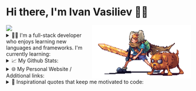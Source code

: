 <h1>Hi there, I'm Ivan Vasiliev 👋🏻</h1>
<img src="./assets/finnAndJakePixelArt.gif" width="270px" height="145.4px" align="right" />



<img src="https://www.codewars.com/users/IvanVasil-ev/badges/large?theme=dark" />

<details>
  <summary>
    👨‍💻 I'm a full-stack developer who enjoys learning new languages and frameworks. I'm currently learning: 
  </summary>
  <br/>
  <div>
    <img src="https://img.shields.io/badge/HTML5-F16529?style=for-the-badge&logo=html5&logoColor=white" />
    <img src="https://img.shields.io/badge/CSS3-1572B6?style=for-the-badge&logo=css3&logoColor=white" />
    <img src="https://img.shields.io/badge/Git-F05032?style=for-the-badge&logo=git&logoColor=white" /> 
    <img src="https://img.shields.io/badge/JavaScript-F7DF1E?style=for-the-badge&logo=javascript&logoColor=white" />
    <img src="https://img.shields.io/badge/TypeScript-007ACC?style=for-the-badge&logo=typescript&logoColor=white" />
    <img src="https://img.shields.io/badge/ruby-A91401?style=for-the-badge&logo=ruby&logoColor=white" />
    <img src="https://img.shields.io/badge/Ruby_on_Rails-CC0000?style=for-the-badge&logo=ruby-on-rails&logoColor=white" />
    <img src="https://img.shields.io/badge/Node.js-43853D?style=for-the-badge&logo=node.js&logoColor=white" />
    <img src="https://img.shields.io/badge/Express.js-404D59?style=for-the-badge&logo=express&logoColor=white" />
    <img src="https://img.shields.io/badge/React_Native-20232A?style=for-the-badge&logo=react&logoColor=61DAFB" />
    <img src="https://img.shields.io/badge/React-20232A?style=for-the-badge&logo=react&logoColor=61DAFB" />
    <img src="https://img.shields.io/badge/Redux-593D88?style=for-the-badge&logo=redux&logoColor=white">
    <img src="https://img.shields.io/badge/Next.js-000000?style=for-the-badge&logo=nextdotjs&logoColor=white" />
    <img src="https://img.shields.io/badge/storybook-FF4785?style=for-the-badge&logo=storybook&logoColor=white">
    <img src="https://img.shields.io/badge/Bootstrap-563D7C?style=for-the-badge&logo=bootstrap&logoColor=white" />
    <img src="https://img.shields.io/badge/Material%20UI-007FFF?style=for-the-badge&logo=mui&logoColor=white" />
    <img src="https://img.shields.io/badge/TailwindCss-157BD5?style=for-the-badge&logo=tailwindcss&logoColor=white" />
    <img src="https://img.shields.io/badge/jQuery-0769AD?style=for-the-badge&logo=jquery&logoColor=white" />
    <img src="https://img.shields.io/badge/Sql-018bff?style=for-the-badge&logo=microsoft-access&logoColor=white" />
    <img src="https://img.shields.io/badge/PostgreSQL-157AB5?style=for-the-badge&logo=postgresql&logoColor=white" />
    <img src="https://img.shields.io/badge/MySQL-478CBF?style=for-the-badge&logo=mysql&logoColor=white" />
    <img src="https://img.shields.io/badge/Heroku-430098?style=for-the-badge&logo=heroku&logoColor=white" />
    <img src="https://img.shields.io/badge/Vercel-000000?style=for-the-badge&logo=vercel&logoColor=white" />
    <img src="https://img.shields.io/badge/Firebase-ffca28?style=for-the-badge&logo=firebase&logoColor=black" />
    <img src="https://img.shields.io/badge/Markdown-000000?style=for-the-badge&logo=markdown&logoColor=white" />
  </div>
</details>

<details>
  <summary>📈 My Github Stats: </summary>
  <br/>
  <div>
     <img src="https://github-readme-stats.vercel.app/api?username=IvanVasil-ev&count_private=true&show_icons=true&include_all_commits=true&theme=dark" alt="Ivan's Github Stats" />
     <br/>
     <br/>
     <div>
        <div>
          <img src="https://komarev.com/ghpvc/?username=IvanVasil-ev&color=brightgreen&label=Github Profile Views"/>
           &nbsp;
          <a href="https://github.com/IvanVasil-ev">
            <img src="https://img.shields.io/github/followers/IvanVasil-ev.svg?style=social&label=Follow"/>
          </a>
        </div>
     </div>
  </div>
</details>

<details>
  <summary>🌐 My Personal Website / Additional links: </summary>
  <br/>
  <div align="center">
    <!-- target="_blank" does not work for GitHub's README.md -->
    <!-- <a href="#"><img src="https://img.shields.io/badge/Personal Site-100000?style=for-the-badge&logo=github&logoColor=white" /></a> -->
    <span>Coming soon!</span>
  </div>
  &nbsp;
  &nbsp;
  <div align="right">
    <img src="./assets/cat.gif" width="60" height="60" />
    <img src="./assets/mona-blue.gif" width="30" height="30" />
    &nbsp;
    &nbsp;
    <img src="./assets/mona-dark.gif" width="30" height="30" />
  </div>
</details>

<details>
  <summary>
    💬 Inspirational quotes that keep me motivated to code: 
  </summary>
  <br/>
  <div>
    <div id="quote2021">
      <i>
        "The key to success in life is having that lifelong passion for learning that extends beyond good grades, test scores, and graduation dates." - M, 2021 🎓
      </i>
    </div>
    <br/>
    <div id="quote2022" >
      <i>
        "To become a great software developer, you must continuously read, learn, and code." - M, 2022 📚
      </i>
    </div>
    <br/>
    <div id="quote2022" >
      <i>
        "eat( ); sleep( ); code( ); repeat( );" - M, 2023 🤔
      </i>
    </div>
  </div>
</details>
                                                          
<!-- **IvanVasil-ev/IvanVasil-ev** is a ✨ _special_ ✨ repository because its `README.md` (this file) appears on your GitHub profile. -->
